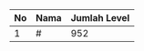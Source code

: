 | No | Nama            | Jumlah Level |
|----|-----------------|--------------|
| 1  | #    |    952        |
